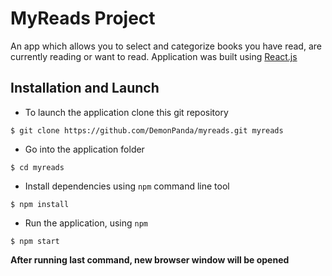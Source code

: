 # MyReads Project

An app which allows you to select and categorize books you have read, are currently reading or want to read. Application was built using [React.js](https://reactjs.org/)

## Installation and Launch




-  To launch the application clone this git repository

```
$ git clone https://github.com/DemonPanda/myreads.git myreads
```



-  Go into the application folder

```
$ cd myreads
```



-  Install dependencies using `npm` command line tool

```
$ npm install
```



-  Run the application, using `npm`

```
$ npm start
```

**After running last command, new browser window will be opened**
